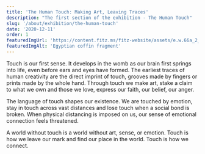 ```yaml
---
title: 'The Human Touch: Making Art, Leaving Traces'
description: "The first section of the exhibition - The Human Touch"
slug: '/about/exhibition/the-human-touch'
date: '2020-12-11'
order: 1
featuredImgUrl: 'https://content.fitz.ms/fitz-website/assets/e.w.66a_2_201507_kly25_dc1.jpg?key=directus-medium-crop'
featuredImgAlt: 'Egyptian coffin fragment'
---
```

Touch is our first sense. It develops in the womb as our brain first springs into life, even before ears and eyes have formed. The earliest traces of human creativity are the direct imprint of touch, grooves made by fingers or prints made by the whole hand. Through touch we make art, stake a claim to what we own and those we love, express our faith, our belief, our anger.

The language of touch shapes our existence. We are touched by emotion, stay in touch across vast distances and lose touch when a social bond is broken. When physical distancing is imposed on us, our sense of emotional connection feels threatened.

A world without touch is a world without art, sense, or emotion. Touch is how we leave our mark and find our place in the world. Touch is how we connect.
